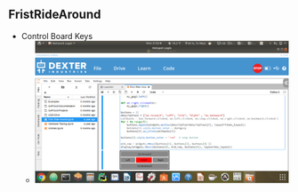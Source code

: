 ## FristRideAround

  * Control Board Keys
    - ![ControlBoard](ModuleOne/Photos/Exercise3ControlKeys.png)
